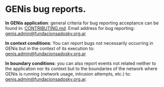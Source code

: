 # GENis bug reports.  
**In GENis application**: general criteria for bug reporting acceptance can be found in: [CONTRIBUTING.md](https://github.com/fundacion-sadosky/genis/blob/main/CONTRIBUTING_EN.md). Email address for bug reporting: genis.admin@fundacionsadosky.org.ar  

**In context conditions**: You can report bugs not necessarily occurring in GENis but in the context of its execution to: genis.admin@fundacionsadosky.org.ar  

**In boundary conditions**: you can also report events not related neither to the application nor its context but to the boundaries of the network where GENis is running (network usage, intrusion attempts, etc.) to: genis.admin@fundacionsadosky.org.ar.
